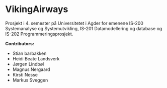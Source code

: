 # VikingAirways
Prosjekt i 4. semester på Universitetet i Agder for emenene IS-200 Systemanalyse og Systemutvikling, IS-201 Datamodellering og database og IS-202 Programmeringsprosjekt.

__Contributors:__

- Stian barbakken
- Heidi Beate Landsverk
- Jørgen Lindbøl
- Magnus Nergaard
- Kirsti Nesse
- Markus Sveggen

